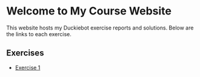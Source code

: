 # Welcome to My Course Website

This website hosts my Duckiebot exercise reports and solutions. Below are the links to each exercise.

## Exercises
- [Exercise 1](Exercise_1/)
